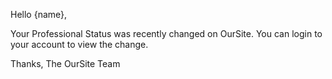 Hello {name},

Your Professional Status was recently changed on OurSite. You can login to your account to view the change.

Thanks,
The OurSite Team
